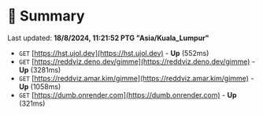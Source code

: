 # 📖 Summary
Last updated: **18/8/2024, 11:21:52 PTG "Asia/Kuala_Lumpur"**

- `GET` [https://hst.ujol.dev](https://hst.ujol.dev) - **Up** (552ms)
- `GET` [https://reddviz.deno.dev/gimme](https://reddviz.deno.dev/gimme) - **Up** (3281ms)
- `GET` [https://reddviz.amar.kim/gimme](https://reddviz.amar.kim/gimme) - **Up** (1058ms)
- `GET` [https://dumb.onrender.com](https://dumb.onrender.com) - **Up** (321ms)
